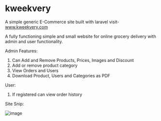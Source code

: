 # kweekvery
A simple generic E-Commerce site built with laravel
visit- www.kweekvery.com

A fully functioning simple and small website for online grocery delivery with admin and user functionality.

Admin Features:
1. Can Add and Remove Products, Prices, Images and Discount
2. Add or remove product category
3. View Orders and Users
4. Download Product, Users and Categories as PDF

User:
1. If registered can view order history

Site Snip:


![image](https://user-images.githubusercontent.com/22129003/183385839-61d2f092-3358-4a80-b93e-5a2260cbcad4.png)
